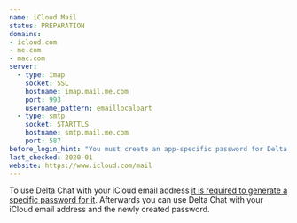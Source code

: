 ```yaml
---
name: iCloud Mail
status: PREPARATION
domains:
- icloud.com
- me.com
- mac.com
server:
  - type: imap
    socket: SSL
    hostname: imap.mail.me.com
    port: 993
    username_pattern: emaillocalpart
  - type: smtp
    socket: STARTTLS
    hostname: smtp.mail.me.com
    port: 587
before_login_hint: "You must create an app-specific password for Delta Chat before login."
last_checked: 2020-01
website: https://www.icloud.com/mail
---
```


To use Delta Chat with your iCloud email address [it is required to generate a specific password for it](https://support.apple.com/en-us/HT202304). Afterwards you can use Delta Chat with your iCloud email address and the newly created password.
